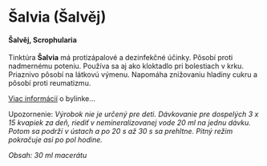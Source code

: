 Šalvia (Šalvěj)
===============

#### Šalvěj, Scrophularia

Tinktúra **Šalvia** má protizápalové a dezinfekčné účinky. Pôsobí proti
nadmernému poteniu. Používa sa aj ako kloktadlo pri bolestiach v krku. Priaznivo
pôsobí na látkovú výmenu. Napomáha znižovaniu hladiny cukru a pôsobí proti
reumatizmu.

[Viac informácií](../bylinky/salvia-lekarska) o bylinke…

Upozornenie: *Výrobok nie je určený pre deti. Dávkovanie pre dospelých 3 x 15
kvapiek za deň, riediť v nemineralizovanej vode 20 ml na jednu dávku. Potom sa
podrží v ústach a po 20 s až 30 s sa prehltne. Pitný režim pokračuje asi po pol
hodine.*

*Obsah: 30 ml macerátu*

